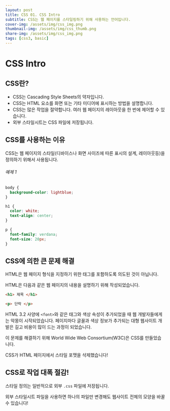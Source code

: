 ```yaml
---
layout: post
title: CSS 01. CSS Intro
subtitle: CSS는 웹 페이지를 스타일링하기 위해 사용하는 언어입니다.
cover-img: /assets/img/css_img.png
thumbnail-img: /assets/img/css_thumb.png
share-img: /assets/img/css_img.png
tags: [css3, basic]
---
```


# CSS Intro

## CSS란?

+ CSS는 Cascading Style Sheets의 약자입니다.
+ CSS는 HTML 요소를 화면 또는 기타 미디어에 표시하는 방법을 설명합니다.
+ CSS는 많은 작업을 절약합니다. 여러 웹 페이지의 레이아웃을 한 번에 제어할 수 있습니다.
+ 외부 스타일시트는 CSS 파일에 저장됩니다.

## CSS를 사용하는 이유

CSS는 웹 페이지의 스타일(디바이스나 화면 사이즈에 따른 표시의 설계, 레이아웃등)을 정의하기 위해서 사용됩니다.

###### 예제 1

```css
body {
  background-color: lightblue;
}

h1 {
  color: white;
  text-align: center;
}

p {
  font-family: verdana;
  font-size: 20px;
}
```

## CSS에 의한 큰 문제 해결

HTML은 웹 페이지 형식을 지정하기 위한 태그를 포함하도록 의도된 것이 아닙니다.

HTML은 다음과 같은 웹 페이지의 내용을 설명하기 위해 작성되었습니다.

```html
<h1> 제목 </h1>

<p> 단락 </p>
```

HTML 3.2 사양에 ```<font>```와 같은 태그와 색상 속성이 추가되었을 때 웹 개발자들에게는 악몽이 시작되었습니다. 페이지마다 글꼴과 색상 정보가 추가되는 대형 웹사이트 개발은 길고 비용이 많이 드는 과정이 되었습니다.

이 문제를 해결하기 위해 World Wide Web Consortium(W3C)은 CSS를 만들었습니다.

CSS가 HTML 페이지에서 스타일 포맷을 삭제했습니다!

## CSS로 작업 대폭 절감!

스타일 정의는 일반적으로 외부 ```.css``` 파일에 저장됩니다.

외부 스타일시트 파일을 사용하면 하나의 파일만 변경해도 웹사이트 전체의 모양을 바꿀 수 있습니다!

